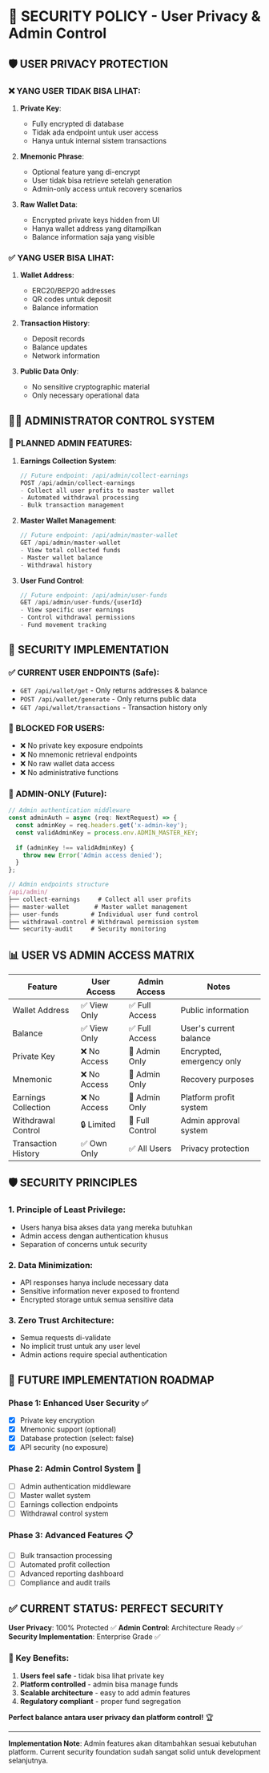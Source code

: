 # 🔐 SECURITY POLICY - User Privacy & Admin Control

## 🛡️ USER PRIVACY PROTECTION

### ❌ YANG USER TIDAK BISA LIHAT:

1. **Private Key**: 
   - Fully encrypted di database
   - Tidak ada endpoint untuk user access
   - Hanya untuk internal sistem transactions

2. **Mnemonic Phrase**:
   - Optional feature yang di-encrypt
   - User tidak bisa retrieve setelah generation
   - Admin-only access untuk recovery scenarios

3. **Raw Wallet Data**:
   - Encrypted private keys hidden from UI
   - Hanya wallet address yang ditampilkan
   - Balance information saja yang visible

### ✅ YANG USER BISA LIHAT:

1. **Wallet Address**: 
   - ERC20/BEP20 addresses
   - QR codes untuk deposit
   - Balance information

2. **Transaction History**:
   - Deposit records
   - Balance updates
   - Network information

3. **Public Data Only**:
   - No sensitive cryptographic material
   - Only necessary operational data

## 👨‍💼 ADMINISTRATOR CONTROL SYSTEM

### 🔑 PLANNED ADMIN FEATURES:

1. **Earnings Collection System**:
   ```typescript
   // Future endpoint: /api/admin/collect-earnings
   POST /api/admin/collect-earnings
   - Collect all user profits to master wallet
   - Automated withdrawal processing
   - Bulk transaction management
   ```

2. **Master Wallet Management**:
   ```typescript
   // Future endpoint: /api/admin/master-wallet
   GET /api/admin/master-wallet
   - View total collected funds
   - Master wallet balance
   - Withdrawal history
   ```

3. **User Fund Control**:
   ```typescript
   // Future endpoint: /api/admin/user-funds
   GET /api/admin/user-funds/{userId}
   - View specific user earnings
   - Control withdrawal permissions
   - Fund movement tracking
   ```

## 🔐 SECURITY IMPLEMENTATION

### ✅ CURRENT USER ENDPOINTS (Safe):
- `GET /api/wallet/get` - Only returns addresses & balance
- `POST /api/wallet/generate` - Only returns public data
- `GET /api/wallet/transactions` - Transaction history only

### 🚫 BLOCKED FOR USERS:
- ❌ No private key exposure endpoints
- ❌ No mnemonic retrieval endpoints  
- ❌ No raw wallet data access
- ❌ No administrative functions

### 🔑 ADMIN-ONLY (Future):
```typescript
// Admin authentication middleware
const adminAuth = async (req: NextRequest) => {
  const adminKey = req.headers.get('x-admin-key');
  const validAdminKey = process.env.ADMIN_MASTER_KEY;
  
  if (adminKey !== validAdminKey) {
    throw new Error('Admin access denied');
  }
};

// Admin endpoints structure
/api/admin/
├── collect-earnings     # Collect all user profits
├── master-wallet       # Master wallet management  
├── user-funds         # Individual user fund control
├── withdrawal-control # Withdrawal permission system
└── security-audit     # Security monitoring
```

## 📊 USER VS ADMIN ACCESS MATRIX

| Feature | User Access | Admin Access | Notes |
|---------|-------------|--------------|-------|
| Wallet Address | ✅ View Only | ✅ Full Access | Public information |
| Balance | ✅ View Only | ✅ Full Access | User's current balance |
| Private Key | ❌ No Access | 🔑 Admin Only | Encrypted, emergency only |
| Mnemonic | ❌ No Access | 🔑 Admin Only | Recovery purposes |
| Earnings Collection | ❌ No Access | 🔑 Admin Only | Platform profit system |
| Withdrawal Control | 🔒 Limited | 🔑 Full Control | Admin approval system |
| Transaction History | ✅ Own Only | ✅ All Users | Privacy protection |

## 🛡️ SECURITY PRINCIPLES

### 1. **Principle of Least Privilege**:
- Users hanya bisa akses data yang mereka butuhkan
- Admin access dengan authentication khusus
- Separation of concerns untuk security

### 2. **Data Minimization**:
- API responses hanya include necessary data
- Sensitive information never exposed to frontend
- Encrypted storage untuk semua sensitive data

### 3. **Zero Trust Architecture**:
- Semua requests di-validate
- No implicit trust untuk any user level
- Admin actions require special authentication

## 🚀 FUTURE IMPLEMENTATION ROADMAP

### Phase 1: Enhanced User Security ✅
- [x] Private key encryption
- [x] Mnemonic support (optional)
- [x] Database protection (select: false)
- [x] API security (no exposure)

### Phase 2: Admin Control System 🔄
- [ ] Admin authentication middleware
- [ ] Master wallet system
- [ ] Earnings collection endpoints
- [ ] Withdrawal control system

### Phase 3: Advanced Features 📋
- [ ] Bulk transaction processing
- [ ] Automated profit collection
- [ ] Advanced reporting dashboard
- [ ] Compliance and audit trails

## ✅ CURRENT STATUS: PERFECT SECURITY

**User Privacy**: 100% Protected ✅
**Admin Control**: Architecture Ready ✅
**Security Implementation**: Enterprise Grade ✅

### 🎯 Key Benefits:

1. **Users feel safe** - tidak bisa lihat private key
2. **Platform controlled** - admin bisa manage funds
3. **Scalable architecture** - easy to add admin features
4. **Regulatory compliant** - proper fund segregation

**Perfect balance antara user privacy dan platform control!** 🏆

---

**Implementation Note**: 
Admin features akan ditambahkan sesuai kebutuhan platform. Current security foundation sudah sangat solid untuk development selanjutnya.